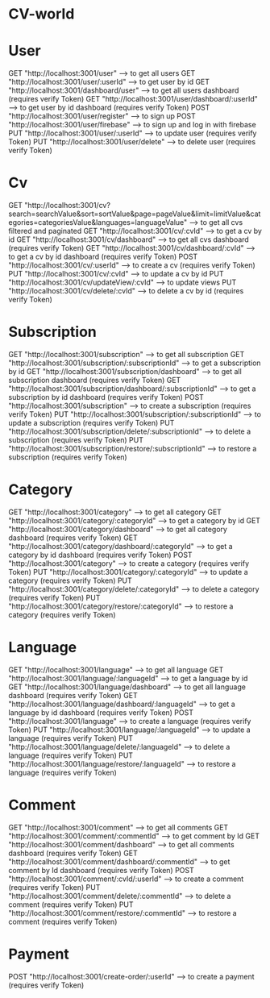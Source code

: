 # CV-world

# User
GET  "http://localhost:3001/user" --> to get all users 
GET  "http://localhost:3001/user/:userId" --> to get user by id
GET  "http://localhost:3001/dashboard/user" --> to get all users dashboard (requires verify Token)
GET  "http://localhost:3001/user/dashboard/:userId" --> to get user by id dashboard (requires verify Token)
POST "http://localhost:3001/user/register" --> to sign up
POST "http://localhost:3001/user/firebase" --> to sign up and log in with firebase
PUT "http://localhost:3001/user/:userId" --> to update user (requires verify Token)
PUT "http://localhost:3001/user/delete" --> to delete user (requires verify Token)

# Cv
GET "http://localhost:3001/cv?search=searchValue&sort=sortValue&page=pageValue&limit=limitValue&categories=categoriesValue&languages=languageValue" --> to get all cvs filtered and paginated
GET "http://localhost:3001/cv/:cvId" --> to get a cv by id
GET "http://localhost:3001/cv/dashboard" --> to get all cvs dashboard (requires verify Token)
GET "http://localhost:3001/cv/dashboard/:cvId" --> to get a cv by id dashboard (requires verify Token)
POST "http://localhost:3001/cv/:userId" --> to create a cv (requires verify Token)
PUT "http://localhost:3001/cv/:cvId" --> to update a cv by id
PUT "http://localhost:3001/cv/updateView/:cvId" --> to update views 
PUT "http://localhost:3001/cv/delete/:cvId" --> to delete a cv by id (requires verify Token)

# Subscription
GET "http://localhost:3001/subscription" --> to get all subscription
GET "http://localhost:3001/subscription/:subscriptionId" --> to get a subscription by id
GET "http://localhost:3001/subscription/dashboard" --> to get all subscription dashboard (requires verify Token)
GET "http://localhost:3001/subscription/dashboard/:subscriptionId" --> to get a subscription by id dashboard (requires verify Token)
POST "http://localhost:3001/subscription" --> to create a subscription (requires verify Token)
PUT "http://localhost:3001/subscription/:subscriptionId" --> to update a subscription (requires verify Token)
PUT "http://localhost:3001/subscription/delete/:subscriptionId" --> to delete a subscription (requires verify Token)
PUT "http://localhost:3001/subscription/restore/:subscriptionId" --> to restore a subscription (requires verify Token)

# Category
GET "http://localhost:3001/category" --> to get all category
GET "http://localhost:3001/category/:categoryId" --> to get a category by id
GET "http://localhost:3001/category/dashboard" --> to get all category dashboard (requires verify Token)
GET "http://localhost:3001/category/dashboard/:categoryId" --> to get a category by id dashboard (requires verify Token)
POST "http://localhost:3001/category" --> to create a category (requires verify Token)
PUT "http://localhost:3001/category/:categoryId" --> to update a category (requires verify Token)
PUT "http://localhost:3001/category/delete/:categoryId" --> to delete a category (requires verify Token)
PUT "http://localhost:3001/category/restore/:categoryId" --> to restore a category (requires verify Token)

# Language
GET "http://localhost:3001/language" --> to get all language 
GET "http://localhost:3001/language/:languageId" --> to get a language by id
GET "http://localhost:3001/language/dashboard" --> to get all language dashboard (requires verify Token)
GET "http://localhost:3001/language/dashboard/:languageId" --> to get a language by id dashboard (requires verify Token)
POST "http://localhost:3001/language" --> to create a language (requires verify Token)
PUT "http://localhost:3001/language/:languageId" --> to update a language (requires verify Token)
PUT "http://localhost:3001/language/delete/:languageId" --> to delete a language (requires verify Token)
PUT "http://localhost:3001/language/restore/:languageId" --> to restore a language (requires verify Token)

# Comment
GET "http://localhost:3001/comment" --> to get all comments
GET "http://localhost:3001/comment/:commentId" --> to get comment by Id
GET "http://localhost:3001/comment/dashboard" --> to get all comments dashboard (requires verify Token)
GET "http://localhost:3001/comment/dashboard/:commentId" --> to get comment by Id dashboard (requires verify Token)
POST "http://localhost:3001/comment/:cvId/:userId" --> to create a comment (requires verify Token)
PUT "http://localhost:3001/comment/delete/:commentId" --> to delete a comment (requires verify Token)
PUT "http://localhost:3001/comment/restore/:commentId" --> to restore a comment (requires verify Token)

# Payment
POST "http://localhost:3001/create-order/:userId" --> to create a payment (requires verify Token)



